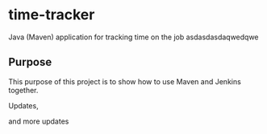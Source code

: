# time-tracker
Java (Maven) application for tracking time on the job
asdasdasdaqwedqwe

## Purpose

This purpose of this project is to show how to use Maven and Jenkins together.

Updates, 

and more updates
